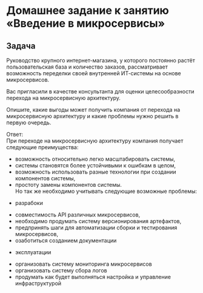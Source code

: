 # Домашнее задание к занятию «Введение в микросервисы»

## Задача

Руководство крупного интернет-магазина, у которого постоянно растёт пользовательская база и количество заказов, рассматривает возможность переделки своей внутренней   ИТ-системы на основе микросервисов. 

Вас пригласили в качестве консультанта для оценки целесообразности перехода на микросервисную архитектуру. 

Опишите, какие выгоды может получить компания от перехода на микросервисную архитектуру и какие проблемы нужно решить в первую очередь.

Ответ:  
При переходе на микросервисную архитектуру компания получает следующие преимущества:
* возможность относительно легко масштабировать системы, 
* системы становятся более устойчивыми к ошибкам в целом,
* возможность использовать разные технологии при создании компонентов системы,
* простоту замены компонентов системы.  
Но так же необходимо учитывать следующие возможные проблемы:  
- разрабоки  
* совместимость API различных микросервисов,
* необходимо продумать систему версионирования артефактов,
* предпринять шаги для автоматизации сборки и тестирования микросервисов,
* озаботиться созданием документации
- эксплуатации  
* организовать систему мониторинга микросервисов
* организовать систему сбора логов
* продумать как будет выполняться настройка и управление инфраструктурой
